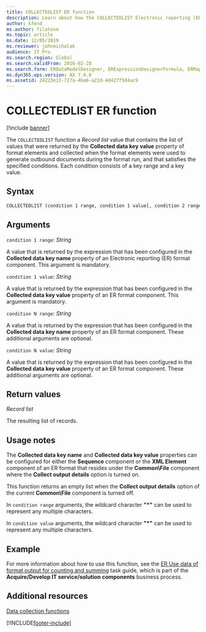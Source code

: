 ```yaml
---
title: COLLECTEDLIST ER function
description: Learn about how the COLLECTEDLIST Electronic reporting (ER) function is used, including syntax strings, arguments, and examples.
author: kfend
ms.author: filatovm
ms.topic: article
ms.date: 12/05/2019
ms.reviewer: johnmichalak
audience: IT Pro
ms.search.region: Global
ms.search.validFrom: 2016-02-28
ms.search.form: ERDataModelDesigner, ERExpressionDesignerFormula, ERMappedFormatDesigner, ERModelMappingDesigner
ms.dyn365.ops.version: AX 7.0.0
ms.assetid: 24223e13-727a-4be6-a22d-4d427f504ac9
---
```


# COLLECTEDLIST ER function

[!include [banner](../includes/banner.md)]

The `COLLECTEDLIST` function a *Record list* value that contains the list of values that were returned by the **Collected data key value** property of format elements and collected when the format elements were used to generate outbound documents during the format run, and that satisfies the specified conditions. Each condition consists of a key range and a key value.

## Syntax

```vb
COLLECTEDLIST (condition 1 range, condition 1 value[, condition 2 range, condition 2 value, …, condition N range, condition N value])
```

## Arguments

`condition 1 range`: *String*

A value that is returned by the expression that has been configured in the **Collected data key name** property of an Electronic reporting (ER) format component. This argument is mandatory.

`condition 1 value`: *String*

A value that is returned by the expression that has been configured in the **Collected data key value** property of an ER format component. This argument is mandatory.

`condition N range`: *String*

A value that is returned by the expression that has been configured in the **Collected data key name** property of an ER format component. These additional arguments are optional.

`condition N value`: *String*

A value that is returned by the expression that has been configured in the **Collected data key value** property of an ER format component. These additional arguments are optional.

## Return values

*Record list*

The resulting list of records.

## Usage notes

The **Collected data key name** and **Collected data key value** properties can be configured for either the **Sequence** component or the **XML Element** component of an ER format that resides under the **Common\\File** component where the **Collect output details** option is turned on.

This function returns an empty list when the **Collect output details** option of the current **Common\\File** component is turned off.

In `condition range` arguments, the wildcard character **"\*"** can be used to represent any multiple characters.

In `condition value` arguments, the wildcard character **"\*"** can be used to represent any multiple characters.

## Example

For more information about how to use this function, see the [ER Use data of format output for counting and summing](tasks/er-format-counting-summing-1.md) task guide, which is part of the **Acquire/Develop IT service/solution components** business process.

## Additional resources

[Data collection functions](er-functions-category-data-collection.md)


[!INCLUDE[footer-include](../../../includes/footer-banner.md)]
